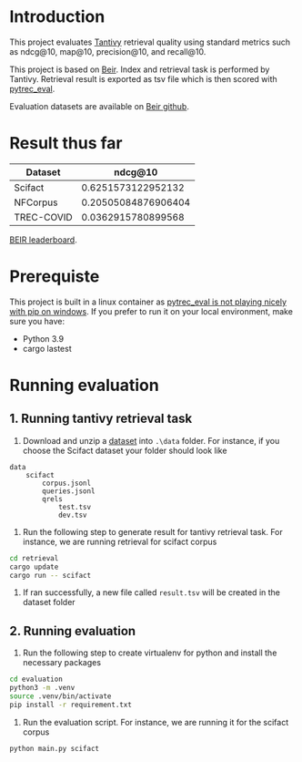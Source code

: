 # Introduction
This project evaluates [Tantivy](https://github.com/quickwit-oss/tantivy) retrieval quality using standard metrics such as ndcg@10, map@10, precision@10, and recall@10.

This project is based on [Beir](https://github.com/beir-cellar/beir). Index and retrieval task is performed by Tantivy. Retrieval result is exported as tsv file which is then scored with [pytrec_eval](https://github.com/cvangysel/pytrec_eval).

Evaluation datasets are available on [Beir github](https://github.com/beir-cellar/beir).

# Result thus far
| Dataset | ndcg@10 |
|-|-|
| Scifact | 0.6251573122952132 |
| NFCorpus | 0.20505084876906404 |
| TREC-COVID | 0.0362915780899568 |

[BEIR leaderboard](https://eval.ai/web/challenges/challenge-page/1897/leaderboard/4475).


# Prerequiste
This project is built in a linux container as [pytrec_eval is not playing nicely with pip on windows](https://github.com/cvangysel/pytrec_eval/issues/32). If you prefer to run it on your local environment, make sure you have:
* Python 3.9
* cargo lastest

# Running evaluation
## 1. Running tantivy retrieval task
1. Download and unzip a [dataset](https://github.com/beir-cellar/beir) into ```.\data``` folder. For instance, if you choose the Scifact dataset your folder should look like
```
data
    scifact
        corpus.jsonl
        queries.jsonl
        qrels
            test.tsv
            dev.tsv
```
1. Run the following step to generate result for tantivy retrieval task. For instance, we are running retrieval for scifact corpus
```sh
cd retrieval
cargo update
cargo run -- scifact
```
1. If ran successfully, a new file called ```result.tsv``` will be created in the dataset folder

## 2. Running evaluation
1. Run the following step to create virtualenv for python and install the necessary packages
```sh
cd evaluation
python3 -m .venv
source .venv/bin/activate
pip install -r requirement.txt
```
1. Run the evaluation script. For instance, we are running it for the scifact corpus
```sh
python main.py scifact
```
